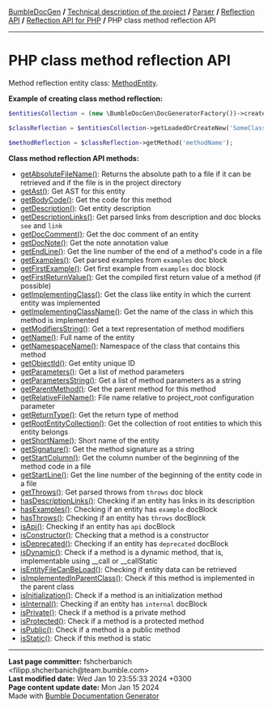 <embed> <a href="/docs/README.md">BumbleDocGen</a> <b>/</b> <a href="/docs/tech/readme.md">Technical description of the project</a> <b>/</b> <a href="/docs/tech/02_parser/readme.md">Parser</a> <b>/</b> <a href="/docs/tech/02_parser/reflectionApi/readme.md">Reflection API</a> <b>/</b> <a href="/docs/tech/02_parser/reflectionApi/php/readme.md">Reflection API for PHP</a> <b>/</b> PHP class method reflection API<hr> </embed>

<embed> <h1>PHP class method reflection API</h1> </embed>

Method reflection entity class: <a href="/docs/tech/02_parser/reflectionApi/php/classes/MethodEntity.md">MethodEntity</a>.

**Example of creating class method reflection:**

```php
$entitiesCollection = (new \BumbleDocGen\DocGeneratorFactory())->createRootEntitiesCollection($reflectionApiConfig);

$classReflection = $entitiesCollection->getLoadedOrCreateNew('SomeClassName');

$methodReflection = $classReflection->getMethod('methodName');
```

**Class method reflection API methods:**

- [getAbsoluteFileName()](/docs/tech/02_parser/reflectionApi/php/classes/MethodEntity.md#mgetabsolutefilename): Returns the absolute path to a file if it can be retrieved and if the file is in the project directory
- [getAst()](/docs/tech/02_parser/reflectionApi/php/classes/MethodEntity.md#mgetast): Get AST for this entity
- [getBodyCode()](/docs/tech/02_parser/reflectionApi/php/classes/MethodEntity.md#mgetbodycode): Get the code for this method
- [getDescription()](/docs/tech/02_parser/reflectionApi/php/classes/MethodEntity.md#mgetdescription): Get entity description
- [getDescriptionLinks()](/docs/tech/02_parser/reflectionApi/php/classes/MethodEntity.md#mgetdescriptionlinks): Get parsed links from description and doc blocks `see` and `link`
- [getDocComment()](/docs/tech/02_parser/reflectionApi/php/classes/MethodEntity.md#mgetdoccomment): Get the doc comment of an entity
- [getDocNote()](/docs/tech/02_parser/reflectionApi/php/classes/MethodEntity.md#mgetdocnote): Get the note annotation value
- [getEndLine()](/docs/tech/02_parser/reflectionApi/php/classes/MethodEntity.md#mgetendline): Get the line number of the end of a method&#039;s code in a file
- [getExamples()](/docs/tech/02_parser/reflectionApi/php/classes/MethodEntity.md#mgetexamples): Get parsed examples from `examples` doc block
- [getFirstExample()](/docs/tech/02_parser/reflectionApi/php/classes/MethodEntity.md#mgetfirstexample): Get first example from `examples` doc block
- [getFirstReturnValue()](/docs/tech/02_parser/reflectionApi/php/classes/MethodEntity.md#mgetfirstreturnvalue): Get the compiled first return value of a method (if possible)
- [getImplementingClass()](/docs/tech/02_parser/reflectionApi/php/classes/MethodEntity.md#mgetimplementingclass): Get the class like entity in which the current entity was implemented
- [getImplementingClassName()](/docs/tech/02_parser/reflectionApi/php/classes/MethodEntity.md#mgetimplementingclassname): Get the name of the class in which this method is implemented
- [getModifiersString()](/docs/tech/02_parser/reflectionApi/php/classes/MethodEntity.md#mgetmodifiersstring): Get a text representation of method modifiers
- [getName()](/docs/tech/02_parser/reflectionApi/php/classes/MethodEntity.md#mgetname): Full name of the entity
- [getNamespaceName()](/docs/tech/02_parser/reflectionApi/php/classes/MethodEntity.md#mgetnamespacename): Namespace of the class that contains this method
- [getObjectId()](/docs/tech/02_parser/reflectionApi/php/classes/MethodEntity.md#mgetobjectid): Get entity unique ID
- [getParameters()](/docs/tech/02_parser/reflectionApi/php/classes/MethodEntity.md#mgetparameters): Get a list of method parameters
- [getParametersString()](/docs/tech/02_parser/reflectionApi/php/classes/MethodEntity.md#mgetparametersstring): Get a list of method parameters as a string
- [getParentMethod()](/docs/tech/02_parser/reflectionApi/php/classes/MethodEntity.md#mgetparentmethod): Get the parent method for this method
- [getRelativeFileName()](/docs/tech/02_parser/reflectionApi/php/classes/MethodEntity.md#mgetrelativefilename): File name relative to project_root configuration parameter
- [getReturnType()](/docs/tech/02_parser/reflectionApi/php/classes/MethodEntity.md#mgetreturntype): Get the return type of method
- [getRootEntityCollection()](/docs/tech/02_parser/reflectionApi/php/classes/MethodEntity.md#mgetrootentitycollection): Get the collection of root entities to which this entity belongs
- [getShortName()](/docs/tech/02_parser/reflectionApi/php/classes/MethodEntity.md#mgetshortname): Short name of the entity
- [getSignature()](/docs/tech/02_parser/reflectionApi/php/classes/MethodEntity.md#mgetsignature): Get the method signature as a string
- [getStartColumn()](/docs/tech/02_parser/reflectionApi/php/classes/MethodEntity.md#mgetstartcolumn): Get the column number of the beginning of the method code in a file
- [getStartLine()](/docs/tech/02_parser/reflectionApi/php/classes/MethodEntity.md#mgetstartline): Get the line number of the beginning of the entity code in a file
- [getThrows()](/docs/tech/02_parser/reflectionApi/php/classes/MethodEntity.md#mgetthrows): Get parsed throws from `throws` doc block
- [hasDescriptionLinks()](/docs/tech/02_parser/reflectionApi/php/classes/MethodEntity.md#mhasdescriptionlinks): Checking if an entity has links in its description
- [hasExamples()](/docs/tech/02_parser/reflectionApi/php/classes/MethodEntity.md#mhasexamples): Checking if an entity has `example` docBlock
- [hasThrows()](/docs/tech/02_parser/reflectionApi/php/classes/MethodEntity.md#mhasthrows): Checking if an entity has `throws` docBlock
- [isApi()](/docs/tech/02_parser/reflectionApi/php/classes/MethodEntity.md#misapi): Checking if an entity has `api` docBlock
- [isConstructor()](/docs/tech/02_parser/reflectionApi/php/classes/MethodEntity.md#misconstructor): Checking that a method is a constructor
- [isDeprecated()](/docs/tech/02_parser/reflectionApi/php/classes/MethodEntity.md#misdeprecated): Checking if an entity has `deprecated` docBlock
- [isDynamic()](/docs/tech/02_parser/reflectionApi/php/classes/MethodEntity.md#misdynamic): Check if a method is a dynamic method, that is, implementable using __call or __callStatic
- [isEntityFileCanBeLoad()](/docs/tech/02_parser/reflectionApi/php/classes/MethodEntity.md#misentityfilecanbeload): Checking if entity data can be retrieved
- [isImplementedInParentClass()](/docs/tech/02_parser/reflectionApi/php/classes/MethodEntity.md#misimplementedinparentclass): Check if this method is implemented in the parent class
- [isInitialization()](/docs/tech/02_parser/reflectionApi/php/classes/MethodEntity.md#misinitialization): Check if a method is an initialization method
- [isInternal()](/docs/tech/02_parser/reflectionApi/php/classes/MethodEntity.md#misinternal): Checking if an entity has `internal` docBlock
- [isPrivate()](/docs/tech/02_parser/reflectionApi/php/classes/MethodEntity.md#misprivate): Check if a method is a private method
- [isProtected()](/docs/tech/02_parser/reflectionApi/php/classes/MethodEntity.md#misprotected): Check if a method is a protected method
- [isPublic()](/docs/tech/02_parser/reflectionApi/php/classes/MethodEntity.md#mispublic): Check if a method is a public method
- [isStatic()](/docs/tech/02_parser/reflectionApi/php/classes/MethodEntity.md#misstatic): Check if this method is static

<div id='page_committer_info'>
<hr>
<b>Last page committer:</b> fshcherbanich &lt;filipp.shcherbanich@team.bumble.com&gt;<br><b>Last modified date:</b>   Wed Jan 10 23:55:33 2024 +0300<br><b>Page content update date:</b> Mon Jan 15 2024<br>Made with <a href='https://github.com/bumble-tech/bumble-doc-gen/blob/master/docs/README.md'>Bumble Documentation Generator</a></div>